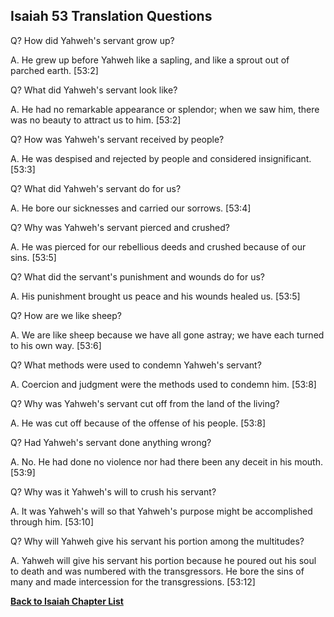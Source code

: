 ## Isaiah 53 Translation Questions ##

Q? How did Yahweh's servant grow up?

A. He grew up before Yahweh like a sapling, and like a sprout out of parched earth. [53:2]

Q? What did Yahweh's servant look like?

A. He had no remarkable appearance or splendor; when we saw him, there was no beauty to attract us to him. [53:2]

Q? How was Yahweh's servant received by people?

A. He was despised and rejected by people and considered insignificant. [53:3]

Q? What did Yahweh's servant do for us?

A. He bore our sicknesses and carried our sorrows. [53:4]

Q? Why was Yahweh's servant pierced and crushed?

A. He was pierced for our rebellious deeds and crushed because of our sins. [53:5]

Q? What did the servant's punishment and wounds do for us?

A. His punishment brought us peace and his wounds healed us. [53:5]

Q? How are we like sheep?

A. We are like sheep because we have all gone astray; we have each turned to his own way. [53:6]

Q? What methods were used to condemn Yahweh's servant?

A. Coercion and judgment were the methods used to condemn him. [53:8]

Q? Why was Yahweh's servant cut off from the land of the living?

A. He was cut off because of the offense of his people. [53:8]

Q? Had Yahweh's servant done anything wrong?

A. No. He had done no violence nor had there been any deceit in his mouth. [53:9]

Q? Why was it Yahweh's will to crush his servant?

A. It was Yahweh's will so that Yahweh's purpose might be accomplished through him. [53:10]

Q? Why will Yahweh give his servant his portion among the multitudes?

A. Yahweh will give his servant his portion because he poured out his soul to death and was numbered with the transgressors. He bore the sins of many and made intercession for the transgressions. [53:12]

__[Back to Isaiah Chapter List](./)__


